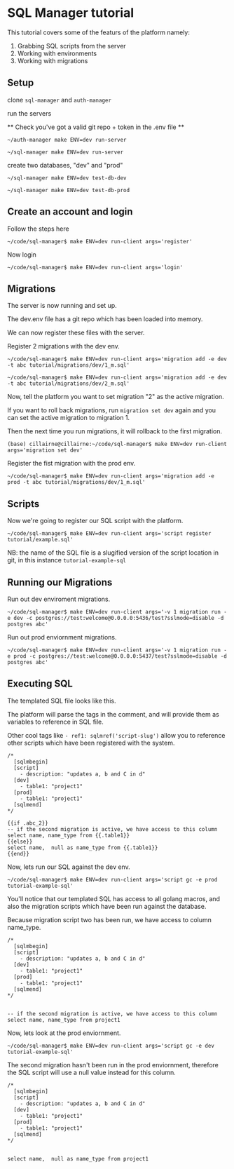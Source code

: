 # SQL Manager tutorial

This tutorial covers some of the featurs of the platform namely:

1. Grabbing SQL scripts from the server
2. Working with environments
3. Working with migrations

## Setup

clone `sql-manager` and `auth-manager`

run the servers

** Check you've got a valid git repo + token in the .env file **

```
~/auth-manager make ENV=dev run-server
```

```
~/sql-manager make ENV=dev run-server
```

create two databases, "dev" and "prod"

```
~/sql-manager make ENV=dev test-db-dev
```

```
~/sql-manager make ENV=dev test-db-prod
```

## Create an account and login

Follow the steps here

```
~/code/sql-manager$ make ENV=dev run-client args='register'
```

Now login

```
~/code/sql-manager$ make ENV=dev run-client args='login'
```

## Migrations

The server is now running and set up.

The dev.env file has a git repo which has been loaded into memory.

We can now register these files with the server.

Register 2 migrations with the dev env.

```
~/code/sql-manager$ make ENV=dev run-client args='migration add -e dev -t abc tutorial/migrations/dev/1_m.sql'
```

```
~/code/sql-manager$ make ENV=dev run-client args='migration add -e dev -t abc tutorial/migrations/dev/2_m.sql'
```

Now, tell the platform you want to set migration "2" as the active migration.

If you want to roll back migrations, run `migration set dev` again and you can set the active migration to migration 1.

Then the next time you run migrations, it will rollback to the first migration.

```
(base) cillairne@cillairne:~/code/sql-manager$ make ENV=dev run-client args='migration set dev'
```

Register the fist migration with the prod env.

```
~/code/sql-manager$ make ENV=dev run-client args='migration add -e prod -t abc tutorial/migrations/dev/1_m.sql'
```

## Scripts

Now we're going to register our SQL script with the platform.

```
~/code/sql-manager$ make ENV=dev run-client args='script register tutorial/example.sql'
```

NB: the name of the SQL file is a slugified version of the script location in git, in this instance `tutorial-example-sql`

## Running our Migrations

Run out dev enviroment migrations.

```
~/code/sql-manager$ make ENV=dev run-client args='-v 1 migration run -e dev -c postgres://test:welcome@0.0.0.0:5436/test?sslmode=disable -d postgres abc'
```

Run out prod enviornment migrations.

```
~/code/sql-manager$ make ENV=dev run-client args='-v 1 migration run -e prod -c postgres://test:welcome@0.0.0.0:5437/test?sslmode=disable -d postgres abc'
```

## Executing SQL

The templated SQL file looks like this.

The platform will parse the tags in the comment, and will provide them as variables to reference in SQL file.

Other cool tags like `- ref1: sqlmref('script-slug')` allow you to reference other scripts which have been registered with the system.

```
/*
  [sqlmbegin]
  [script]
    - description: "updates a, b and C in d"
  [dev]
    - table1: "project1"
  [prod]
    - table1: "project1"
  [sqlmend]
*/

{{if .abc_2}}
-- if the second migration is active, we have access to this column
select name, name_type from {{.table1}}
{{else}}
select name,  null as name_type from {{.table1}}
{{end}}

```

Now, lets run our SQL against the dev env.

```
~/code/sql-manager$ make ENV=dev run-client args='script gc -e prod tutorial-example-sql'
```

You'll notice that our templated SQL has access to all golang macros, and also the migration scripts which have been run against the database.

Because migration script two has been run, we have access to column name_type.

```
/*
  [sqlmbegin]
  [script]
    - description: "updates a, b and C in d"
  [dev]
    - table1: "project1"
  [prod]
    - table1: "project1"
  [sqlmend]
*/


-- if the second migration is active, we have access to this column
select name, name_type from project1

```

Now, lets look at the prod enviornment.

```
~/code/sql-manager$ make ENV=dev run-client args='script gc -e dev tutorial-example-sql'
```

The second migration hasn't been run in the prod enviornment, therefore the SQL script will use a null value instead for this column.

```
/*
  [sqlmbegin]
  [script]
    - description: "updates a, b and C in d"
  [dev]
    - table1: "project1"
  [prod]
    - table1: "project1"
  [sqlmend]
*/


select name,  null as name_type from project1

```